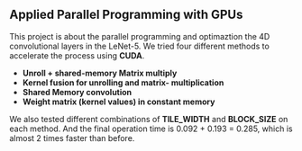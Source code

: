 ## Applied Parallel Programming with GPUs

This project is about the parallel programming and optimaztion the 4D convolutional layers in the LeNet-5. We tried four different methods to accelerate the process using **CUDA**.

- **Unroll + shared-memory Matrix multiply**
- **Kernel fusion for unrolling and matrix- multiplication**
- **Shared Memory convolution**
- **Weight matrix (kernel values) in constant memory**

We also tested different combinations of **TILE_WIDTH** and **BLOCK_SIZE** on each method. And the final operation time is 0.092 + 0.193 = 0.285, which is almost 2 times faster than before.